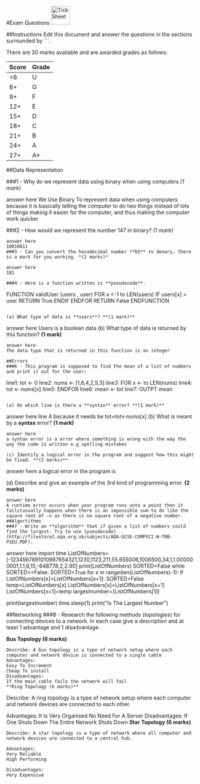 #Exam Questions <img src="../../Resources/exam.png" width=50px alt="Tick Sheet">

##Instructions
Edit this document and answer the questions in the sections surrounded by ```.

There are 30 marks available and are awarded grades as follows:

|Score|Grade|
|-----|-----|
|<6|U|
|6+|G|
|9+|F|
|12+|E|
|15+|D|
|18+|C|
|21+|B|
|24+|A|
|27+|A*|


##Data Representation

###1 - Why do we represent data using binary when using computers *(1 mark)*

answer here
We Use Binary To represent data when using computers because it is basically telling the computer to do two things instead of lots of things making it easier for the computer, and thus making the computer work quicker


###2 - How would we represent the number 147 in binary? *(1 mark)*
```
answer here
10010011
###3 - Can you convert the hexadecimal number **b5** to denary, there is a mark for you working. *(2 marks)*

answer here
181

###4 - Here is a function written is **pseudocode**.
```
FUNCTION validUser (users , user)
    FOR x <-1 to LEN(users)
        IF users[x] = user
			RETURN True
		ENDIF
	ENDFOR
	RETURN False
ENDFUNCTION
```

(a) What type of data is **users**? **(1 mark)**
```
answer here
Users is a boolean data
(b) What type of data is returned by this function? **(1 mark)**
```
answer here
The data type that is returned in this function is an integer

##Errors
###6 - This program is supposed to find the mean of a list of numbers and print it out for the user:
```
line1:		tot <- 0
line2:		nums <- [1,6,4,2,5,3]
line3:		FOR x <- to LEN(nums)
line4:			tot <- nums[x]
line5:		ENDFOR
line6:		mean <- tot
line7:		OUTPT mean
```

(a) On which line is there a **syntax** error? **(1 mark)**
```
answer here
line 4 because it needs be tot=tot<-nums[x]
(b) What is meant by a **syntax** error? **(1 mark)**
```
answer here
a syntax error is a error where something is wrong with the way the way the code is written e.g spelling mistakes

(c) Identify a logical error in the program and suggest how this might be fixed. **(2 marks)**
```
answer here
a logical error in the program is 

(d) Describe and give an example of the 3rd kind of programming error. **(2 marks)**
```
answer here
A runtime error occurs when your program runs unto a point then it fails(usually happens when there is an impossible sum to do like the square root of -x as there is no square root of a negative number.
##Algortithms
###7 - Write an **algorithm** that if given a list of numbers could find the largest. Try to use [pseudocode](http://filestore2.aqa.org.uk/subjects/AQA-GCSE-COMPSCI-W-TRB-PSEU.PDF).
```
answer here
import time
ListOfNumbers=[-1234567891010987654321,1230,1123,211,55.655006,1006500,34,1,1.000000001,1.1,6,15,-648778,2,2.90]
print(ListOfNumbers)
SORTED=False
while SORTED==False:
    SORTED=True
    for x in range(len(ListOfNumbers)-1):
        if ListOfNumbers[x]>ListOfNumbers[x+1]:
            SORTED=False
            temp=ListOfNumbers[x]
            ListOfNumbers[x]=ListOfNumbers[x+1]
            ListOfNumbers[x+1]=temp
            largestnumber=(ListOfNumbers[1])

print(largestnumber)
time.sleep(1)
print("Is The Largest Number")
            


##Networking
###8 - Research the following methods (*topologies*) for connecting devices to a network. In each case give a description and at least 1 advantage and 1 disadvantage.

**Bus Topology (6 marks)**
```
Describe: A bus topology is a type of network setup where each computer and network device is connected to a single cable
Advantages:
Easy To Increment
Cheap To install
Disadvantages:
If the main cable fails the network will fail
**Ring Topology (6 marks)**
```
Describe: A ring topology is a type of network setup where each computer and network devices are connected to each other.

Advantages:
It Is Very Organised
No Need For A Server
Disadvantages:
If One Shuts Down The Entire Network Shuts Down
**Star Topology (6 marks)**
```
Describe: A star topology is a type of network where all computer and network devices are connected to a central hub.

Advantages:
Very Reliable
High Performing

Disadvantages:
Very Expensive 

